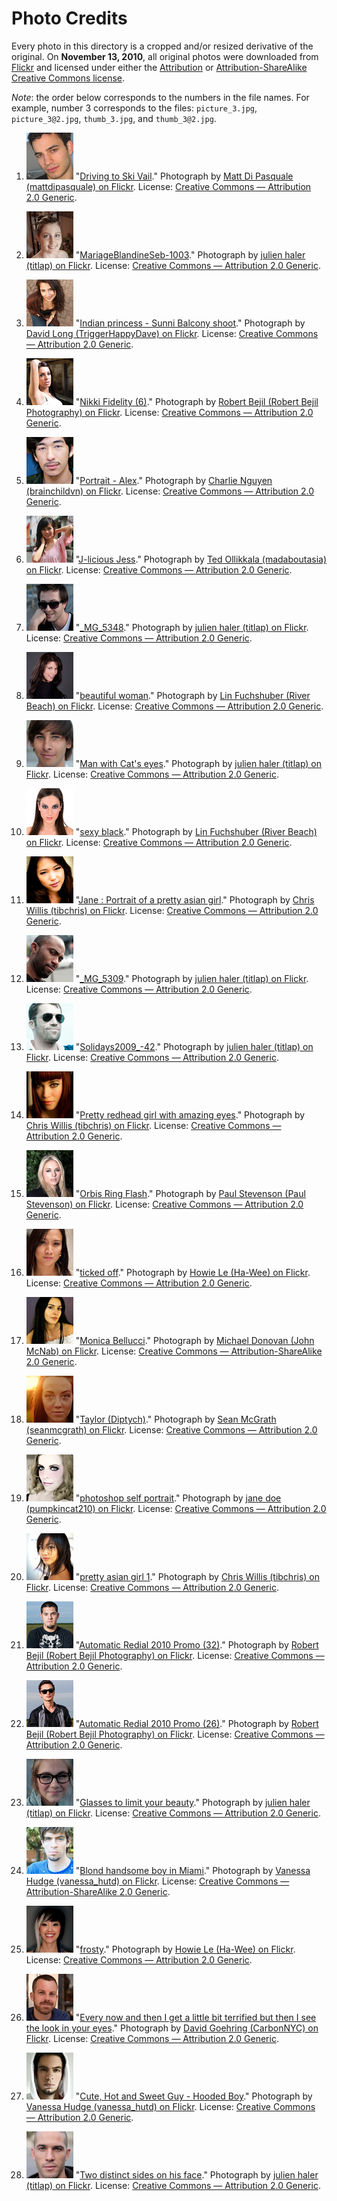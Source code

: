 Photo Credits
=============

Every photo in this directory is a cropped and/or resized derivative of the
original. On **November 13, 2010**, all original photos were downloaded from
[Flickr][] and licensed under either the [Attribution][by] or
[Attribution-ShareAlike][by-sa] [Creative Commons license][ccl].

*Note*: the order below corresponds to the numbers in the file names. For
example, number 3 corresponds to the files: `picture_3.jpg`, `picture_3@2.jpg`,
`thumb_3.jpg`, and `thumb_3@2.jpg`.

  1. ![Driving to Ski Vail][1t] "[Driving to Ski Vail][1p]." Photograph by [Matt Di Pasquale (mattdipasquale) on Flickr][1o]. License: [Creative Commons — Attribution 2.0 Generic][by].

  2. ![MariageBlandineSeb-1003][2t] "[MariageBlandineSeb-1003][2p]." Photograph by [julien haler (titlap) on Flickr][2o]. License: [Creative Commons — Attribution 2.0 Generic][by].

  3. ![Indian princess - Sunni Balcony shoot][3t] "[Indian princess - Sunni Balcony shoot][3p]." Photograph by [David Long (TriggerHappyDave) on Flickr][3o]. License: [Creative Commons — Attribution 2.0 Generic][by].

  4. ![Nikki Fidelity (6)][4t] "[Nikki Fidelity (6)][4p]." Photograph by [Robert Bejil (Robert Bejil Photography) on Flickr][4o]. License: [Creative Commons — Attribution 2.0 Generic][by].

  5. ![Portrait - Alex][5t] "[Portrait - Alex][5p]." Photograph by [Charlie Nguyen (brainchildvn) on Flickr][5o]. License: [Creative Commons — Attribution 2.0 Generic][by].

  6. ![J-licious Jess][6t] "[J-licious Jess][6p]." Photograph by [Ted Ollikkala (madaboutasia) on Flickr][6o]. License: [Creative Commons — Attribution 2.0 Generic][by].

  7. ![_MG_5348][7t] "[_MG_5348][7p]." Photograph by [julien haler (titlap) on Flickr][7o]. License: [Creative Commons — Attribution 2.0 Generic][by].

  8. ![beautiful woman][8t] "[beautiful woman][8p]." Photograph by [Lin Fuchshuber (River Beach) on Flickr][8o]. License: [Creative Commons — Attribution 2.0 Generic][by].

  9. ![Man with Cat's eyes][9t] "[Man with Cat's eyes][9p]." Photograph by [julien haler (titlap) on Flickr][9o]. License: [Creative Commons — Attribution 2.0 Generic][by].

  10. ![sexy black][10t] "[sexy black][10p]." Photograph by [Lin Fuchshuber (River Beach) on Flickr][10o]. License: [Creative Commons — Attribution 2.0 Generic][by].

  11. ![Jane : Portrait of a pretty asian girl][11t] "[Jane : Portrait of a pretty asian girl][11p]." Photograph by [Chris Willis (tibchris) on Flickr][11o]. License: [Creative Commons — Attribution 2.0 Generic][by].

  12. ![_MG_5309][12t] "[_MG_5309][12p]." Photograph by [julien haler (titlap) on Flickr][12o]. License: [Creative Commons — Attribution 2.0 Generic][by].

  13. ![Solidays2009_-42][13t] "[Solidays2009_-42][13p]." Photograph by [julien haler (titlap) on Flickr][13o]. License: [Creative Commons — Attribution 2.0 Generic][by].

  14. ![Pretty redhead girl with amazing eyes][14t] "[Pretty redhead girl with amazing eyes][14p]." Photograph by [Chris Willis (tibchris) on Flickr][14o]. License: [Creative Commons — Attribution 2.0 Generic][by].

  15. ![Orbis Ring Flash][15t] "[Orbis Ring Flash][15p]." Photograph by [Paul Stevenson (Paul Stevenson) on Flickr][15o]. License: [Creative Commons — Attribution 2.0 Generic][by].

  16. ![ticked off][16t] "[ticked off][16p]." Photograph by [Howie Le (Ha-Wee) on Flickr][16o]. License: [Creative Commons — Attribution 2.0 Generic][by].

  17. ![Monica Bellucci][17t] "[Monica Bellucci][17p]." Photograph by [Michael Donovan (John McNab) on Flickr][17o]. License: [Creative Commons — Attribution-ShareAlike 2.0 Generic][by-sa].

  18. ![Taylor (Diptych)][18t] "[Taylor (Diptych)][18p]." Photograph by [Sean McGrath (seanmcgrath) on Flickr][18o]. License: [Creative Commons — Attribution 2.0 Generic][by].

  19. ![photoshop self portrait][19t] "[photoshop self portrait][19p]." Photograph by [jane doe (pumpkincat210) on Flickr][19o]. License: [Creative Commons — Attribution 2.0 Generic][by].

  20. ![pretty asian girl 1][20t] "[pretty asian girl 1][20p]." Photograph by [Chris Willis (tibchris) on Flickr][20o]. License: [Creative Commons — Attribution 2.0 Generic][by].

  21. ![Automatic Redial 2010 Promo (32)][21t] "[Automatic Redial 2010 Promo (32)][21p]." Photograph by [Robert Bejil (Robert Bejil Photography) on Flickr][21o]. License: [Creative Commons — Attribution 2.0 Generic][by].

  22. ![Automatic Redial 2010 Promo (26)][22t] "[Automatic Redial 2010 Promo (26)][22p]." Photograph by [Robert Bejil (Robert Bejil Photography) on Flickr][22o]. License: [Creative Commons — Attribution 2.0 Generic][by].

  23. ![Glasses to limit your beauty][23t] "[Glasses to limit your beauty][23p]." Photograph by [julien haler (titlap) on Flickr][23o]. License: [Creative Commons — Attribution 2.0 Generic][by].

  24. ![Blond handsome boy in Miami][24t] "[Blond handsome boy in Miami][24p]." Photograph by [Vanessa Hudge (vanessa_hutd) on Flickr][24o]. License: [Creative Commons — Attribution-ShareAlike 2.0 Generic][by-sa].

  25. ![frosty][25t] "[frosty][25p]." Photograph by [Howie Le (Ha-Wee) on Flickr][25o]. License: [Creative Commons — Attribution 2.0 Generic][by].

  26. ![Every now and then I get a little bit terrified but then I see the look in your eyes][26t] "[Every now and then I get a little bit terrified but then I see the look in your eyes][26p]." Photograph by [David Goehring (CarbonNYC) on Flickr][26o]. License: [Creative Commons — Attribution 2.0 Generic][by].

  27. ![Cute, Hot and Sweet Guy - Hooded Boy][27t] "[Cute, Hot and Sweet Guy - Hooded Boy][27p]." Photograph by [Vanessa Hudge (vanessa_hutd) on Flickr][27o]. License: [Creative Commons — Attribution 2.0 Generic][by].

  28. ![Two distinct sides on his face][28t] "[Two distinct sides on his face][28p]." Photograph by [julien haler (titlap) on Flickr][28o]. License: [Creative Commons — Attribution 2.0 Generic][by].


[Flickr]: http://www.flickr.com/
[by]: http://creativecommons.org/licenses/by/2.0/
[by-sa]: http://creativecommons.org/licenses/by-sa/2.0/
[ccl]: http://creativecommons.org/licenses/

[1t]: https://github.com/acani/acani-sinatra/raw/master/seed/pics-thbs/thumb_1.jpg
[1p]: http://www.flickr.com/photos/36673942@N08/5174950991/
[1o]: http://www.flickr.com/people/36673942@N08
[2t]: https://github.com/acani/acani-sinatra/raw/master/seed/pics-thbs/thumb_2.jpg
[2p]: http://www.flickr.com/photos/titlap/3788426000/
[2o]: http://www.flickr.com/people/24576874@N00
[3t]: https://github.com/acani/acani-sinatra/raw/master/seed/pics-thbs/thumb_3.jpg
[3p]: http://www.flickr.com/photos/fromthefrontend/4530910556/
[3o]: http://www.flickr.com/people/41018892@N00
[4t]: https://github.com/acani/acani-sinatra/raw/master/seed/pics-thbs/thumb_4.jpg
[4p]: http://www.flickr.com/photos/robnas/4452457288/
[4o]: http://www.flickr.com/people/28618109@N05
[5t]: https://github.com/acani/acani-sinatra/raw/master/seed/pics-thbs/thumb_5.jpg
[5p]: http://www.flickr.com/photos/brainchildvn/3259370999/
[5o]: http://www.flickr.com/people/7453283@N02
[6t]: https://github.com/acani/acani-sinatra/raw/master/seed/pics-thbs/thumb_6.jpg
[6p]: http://www.flickr.com/photos/teducation/3244887018/
[6o]: http://www.flickr.com/people/27547644@N00
[7t]: https://github.com/acani/acani-sinatra/raw/master/seed/pics-thbs/thumb_7.jpg
[7p]: http://www.flickr.com/photos/titlap/3936813347/
[7o]: http://www.flickr.com/people/24576874@N00
[8t]: https://github.com/acani/acani-sinatra/raw/master/seed/pics-thbs/thumb_8.jpg
[8p]: http://www.flickr.com/photos/webagentur24/2369151434/
[8o]: http://www.flickr.com/people/7273800@N02
[9t]: https://github.com/acani/acani-sinatra/raw/master/seed/pics-thbs/thumb_9.jpg
[9p]: http://www.flickr.com/photos/titlap/3936777541/
[9o]: http://www.flickr.com/people/24576874@N00
[10t]: https://github.com/acani/acani-sinatra/raw/master/seed/pics-thbs/thumb_10.jpg
[10p]: http://www.flickr.com/photos/webagentur24/2368320493/
[10o]: http://www.flickr.com/people/7273800@N02
[11t]: https://github.com/acani/acani-sinatra/raw/master/seed/pics-thbs/thumb_11.jpg
[11p]: http://www.flickr.com/photos/arcticpuppy/5100437401/
[11o]: http://www.flickr.com/people/8381313@N08
[12t]: https://github.com/acani/acani-sinatra/raw/master/seed/pics-thbs/thumb_12.jpg
[12p]: http://www.flickr.com/photos/titlap/3937523554/
[12o]: http://www.flickr.com/people/24576874@N00
[13t]: https://github.com/acani/acani-sinatra/raw/master/seed/pics-thbs/thumb_13.jpg
[13p]: http://www.flickr.com/photos/titlap/3679345595/
[13o]: http://www.flickr.com/people/24576874@N00
[14t]: https://github.com/acani/acani-sinatra/raw/master/seed/pics-thbs/thumb_14.jpg
[14p]: http://www.flickr.com/photos/arcticpuppy/5172802343/
[14o]: http://www.flickr.com/people/8381313@N08
[15t]: https://github.com/acani/acani-sinatra/raw/master/seed/pics-thbs/thumb_15.jpg
[15p]: http://www.flickr.com/photos/pss/4994965909/
[15o]: http://www.flickr.com/people/53496815@N00
[16t]: https://github.com/acani/acani-sinatra/raw/master/seed/pics-thbs/thumb_16.jpg
[16p]: http://www.flickr.com/photos/hawee/3474008237/
[16o]: http://www.flickr.com/people/8707895@N06
[17t]: https://github.com/acani/acani-sinatra/raw/master/seed/pics-thbs/thumb_17.jpg
[17p]: http://www.flickr.com/photos/johnmcnab/5064560501/
[17o]: http://www.flickr.com/people/13877179@N00
[18t]: https://github.com/acani/acani-sinatra/raw/master/seed/pics-thbs/thumb_18.jpg
[18p]: http://www.flickr.com/photos/mcgraths/4897110371/
[18o]: http://www.flickr.com/people/52798669@N00
[19t]: https://github.com/acani/acani-sinatra/raw/master/seed/pics-thbs/thumb_19.jpg
[19p]: http://www.flickr.com/photos/pumpkincat210/4890165748/
[19o]: http://www.flickr.com/people/33037761@N07
[20t]: https://github.com/acani/acani-sinatra/raw/master/seed/pics-thbs/thumb_20.jpg
[20p]: http://www.flickr.com/photos/arcticpuppy/4733974817/
[20o]: http://www.flickr.com/people/8381313@N08
[21t]: https://github.com/acani/acani-sinatra/raw/master/seed/pics-thbs/thumb_21.jpg
[21p]: http://www.flickr.com/photos/robnas/4476799140/
[21o]: http://www.flickr.com/people/28618109@N05
[22t]: https://github.com/acani/acani-sinatra/raw/master/seed/pics-thbs/thumb_22.jpg
[22p]: http://www.flickr.com/photos/robnas/4476798352/
[22o]: http://www.flickr.com/people/28618109@N05
[23t]: https://github.com/acani/acani-sinatra/raw/master/seed/pics-thbs/thumb_23.jpg
[23p]: http://www.flickr.com/photos/titlap/3936827307/
[23o]: http://www.flickr.com/people/24576874@N00
[24t]: https://github.com/acani/acani-sinatra/raw/master/seed/pics-thbs/thumb_24.jpg
[24p]: http://www.flickr.com/photos/svenjajan/3555474750/
[24o]: http://www.flickr.com/people/24844796@N02
[25t]: https://github.com/acani/acani-sinatra/raw/master/seed/pics-thbs/thumb_25.jpg
[25p]: http://www.flickr.com/photos/hawee/3377864339/
[25o]: http://www.flickr.com/people/8707895@N06
[26t]: https://github.com/acani/acani-sinatra/raw/master/seed/pics-thbs/thumb_26.jpg
[26p]: http://www.flickr.com/photos/carbonnyc/3156504080/
[26o]: http://www.flickr.com/people/15923063@N00
[27t]: https://github.com/acani/acani-sinatra/raw/master/seed/pics-thbs/thumb_27.jpg
[27p]: http://www.flickr.com/photos/svenjajan/2890368131/
[27o]: http://www.flickr.com/people/24844796@N02
[28t]: https://github.com/acani/acani-sinatra/raw/master/seed/pics-thbs/thumb_28.jpg
[28p]: http://www.flickr.com/photos/titlap/3936883765/
[28o]: http://www.flickr.com/people/24576874@N00
